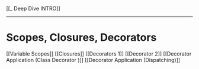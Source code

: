 [[_ Deep Dive INTRO]]


---

# Scopes, Closures, Decorators

[[Variable Scopes]]
[[Closures]]
[[Decorators 1]]
[[Decorator 2]]
[[Decorator Application (Class Decorator )]]
[[Decorator Application (Dispatching)]]






